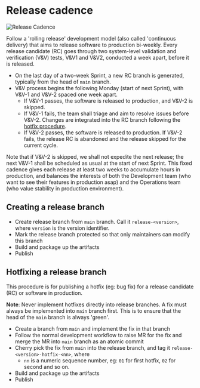 # Release cadence

![Release Cadence](../media/release_cadence.png)

Follow a 'rolling release' development model (also called 'continuous delivery) that aims to release software to production bi-weekly. Every release candidate (RC) goes through two system-level validation and verification (V&V) tests, V&V1 and V&V2, conducted a week apart, before it is released.

- On the last day of a two-week Sprint, a new RC branch is generated, typically from the head of `main` branch.
- V&V process begins the following Monday (start of next Sprint), with V&V-1 and V&V-2 spaced one week apart.
  - If V&V-1 passes, the software is released to production, and V&V-2 is skipped.
  - If V&V-1 fails, the team shall triage and aim to resolve issues before V&V-2. Changes are integrated into the RC branch following the [hotfix procedure](#hotfixing-a-release-branch).
  - If V&V-2 passes, the software is released to production. If V&V-2 fails, the release RC is abandoned and the release skipped for the current cycle.

Note that if V&V-2 is skipped, we shall not expedite the next release; the next V&V-1 shall be scheduled as usual at the start of next Sprint. This fixed cadence gives each release at least two weeks to accumulate hours in production, and balances the interests of both the Development team (who want to see their features in production asap) and the Operations team (who value stability in production environment).

## Creating a release branch

- Create release branch from `main` branch. Call it `release-<version>`, where `version` is the version identifier.
- Mark the release branch protected so that only maintainers can modify this branch
- Build and package up the artifacts
- Publish

## Hotfixing a release branch

This procedure is for publishing a hotfix (eg: bug fix) for a release candidate (RC) or software in production.

**Note**: Never implement hotfixes directly into release branches. A fix must always be implemented into `main` branch first. This is to ensure that the head of the `main` branch is always 'green'.

- Create a branch from `main` and implement the fix in that branch
- Follow the normal development workflow to raise MR for the fix and merge the MR into `main` branch as an atomic commit
- Cherry pick the fix from `main` into the release branch, and tag it `release-<version>-hotfix-<nn>`, where
  - `nn` is a numeric sequence number, eg: `01` for first hotfix, `02` for second and so on.
- Build and package up the artifacts
- Publish
